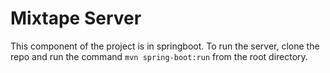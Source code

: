 # Mixtape Server
This component of the project is in springboot. To run the server, clone the repo and run the command `mvn spring-boot:run` from the root directory.
